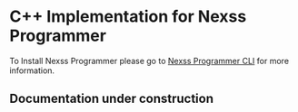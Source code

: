 # C++ Implementation for Nexss Programmer

To Install Nexss Programmer please go to [Nexss Programmer CLI](https://github.com/nexssp/cli#readme) for more information.

## Documentation under construction
